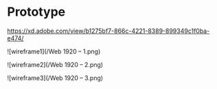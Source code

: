 # Prototype

https://xd.adobe.com/view/b1275bf7-866c-4221-8389-899349c1f0ba-e474/

![wireframe1](/Web 1920 – 1.png)

![wireframe2](/Web 1920 – 2.png)

![wireframe3](/Web 1920 – 3.png)